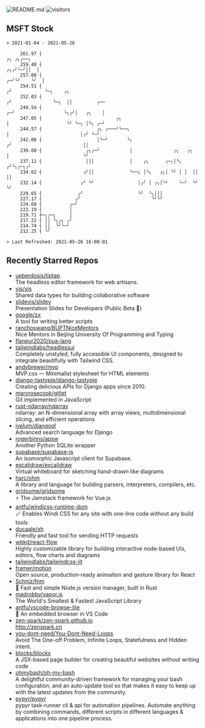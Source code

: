 ![README.md](https://github.com/Gerhut/Gerhut/workflows/README.md/badge.svg)
![visitors](https://visitors.vercel.app/Gerhut/Gerhut?token=8cf69d1f6813d272ef062726b6070c9be4ff72038cfe5a7ded7384a8da65d866)

## MSFT Stock

```
> 2021-01-04 - 2021-05-26

     261.97 ┤                                                                      ╭╮ ╭╮╭──╮                     
     259.48 ┤                                                                   ╭╮╭╯╰─╯││  │                     
     257.00 ┤                                                                 ╭─╯╰╯    ╰╯  │                     
     254.51 ┤                                                                ╭╯            ╰─╮    ╭╮             
     252.03 ┤                                                               ╭╯               ╰─╮  ││         ╭── 
     249.54 ┤                                                             ╭─╯                  ╰╮╭╯│   ╭╮    │   
     247.05 ┤                           ╭╮                                │                     ╰╯ ╰─╮ │╰╮ ╭─╯   
     244.57 ┤                    ╭╮ ╭───╯╰──╮                             │                          │╭╯ ╰─╯     
     242.08 ┤                    │╰─╯       ╰╮                           ╭╯                          ││          
     239.60 ┤                ╭╮╭─╯           │               ╭╮   ╭╮     │                           ╰╯          
     237.11 ┤                │││             │    ╭╮      ╭─╮│╰╮ ╭╯╰╮╭─╮╭╯                                       
     234.62 ┤               ╭╯││             ╰──╮ │╰╮   ╭╮│ ╰╯ │ │  ││ ││                                        
     232.14 ┤              ╭╯ ╰╯                │╭╯ │ ╭╮│╰╯    ╰─╯  ╰╯ ╰╯                                        
     229.65 ┤             ╭╯                    ╰╯  ╰╮│││                                                        
     227.17 ┤            ╭╯                          ╰╯╰╯                                                        
     224.68 ┤          ╭─╯                                                                                       
     222.19 ┤          │                                                                                         
     219.71 ┼─╮╭─╮     │                                                                                         
     217.22 ┤ ││ ╰╮╭╮ ╭╯                                                                                         
     214.74 ┤ ││  ╰╯╰─╯                                                                                          
     212.25 ┤ ╰╯                                                                                                 

> Last Refreshed: 2021-05-26 16:00:01
```

## Recently Starred Repos

- [ueberdosis/tiptap](https://github.com/ueberdosis/tiptap)  
  The headless editor framework for web artisans.
- [yjs/yjs](https://github.com/yjs/yjs)  
  Shared data types for building collaborative software
- [slidevjs/slidev](https://github.com/slidevjs/slidev)  
  Presentation Slides for Developers (Public Beta 🎉)
- [google/zx](https://github.com/google/zx)  
  A tool for writing better scripts
- [ranchoswang/BUPTNiceMentors](https://github.com/ranchoswang/BUPTNiceMentors)  
  Nice Mentors in Beijing University Of Programming and Typing 
- [flaneur2020/pua-lang](https://github.com/flaneur2020/pua-lang)  
- [tailwindlabs/headlessui](https://github.com/tailwindlabs/headlessui)  
  Completely unstyled, fully accessible UI components, designed to integrate beautifully with Tailwind CSS.
- [andybrewer/mvp](https://github.com/andybrewer/mvp)  
  MVP.css — Minimalist stylesheet for HTML elements
- [django-tastypie/django-tastypie](https://github.com/django-tastypie/django-tastypie)  
  Creating delicious APIs for Django apps since 2010.
- [maryrosecook/gitlet](https://github.com/maryrosecook/gitlet)  
  Git implemented in JavaScript
- [rust-ndarray/ndarray](https://github.com/rust-ndarray/ndarray)  
  ndarray: an N-dimensional array with array views, multidimensional slicing, and efficient operations
- [ivelum/djangoql](https://github.com/ivelum/djangoql)  
  Advanced search language for Django
- [rogerbinns/apsw](https://github.com/rogerbinns/apsw)  
  Another Python SQLite wrapper
- [supabase/supabase-js](https://github.com/supabase/supabase-js)  
  An isomorphic Javascript client for Supabase.
- [excalidraw/excalidraw](https://github.com/excalidraw/excalidraw)  
  Virtual whiteboard for sketching hand-drawn like diagrams
- [harc/ohm](https://github.com/harc/ohm)  
  A library and language for building parsers, interpreters, compilers, etc.
- [gridsome/gridsome](https://github.com/gridsome/gridsome)  
  ⚡️ The Jamstack framework for Vue.js
- [antfu/windicss-runtime-dom](https://github.com/antfu/windicss-runtime-dom)  
  🪄 Enables Windi CSS for any site with one-line code without any build tools 
- [ducaale/xh](https://github.com/ducaale/xh)  
  Friendly and fast tool for sending HTTP requests
- [wbkd/react-flow](https://github.com/wbkd/react-flow)  
  Highly customizable library for building interactive node-based UIs, editors, flow charts and diagrams 
- [tailwindlabs/tailwindcss-jit](https://github.com/tailwindlabs/tailwindcss-jit)  
- [framer/motion](https://github.com/framer/motion)  
  Open source, production-ready animation and gesture library for React
- [Schniz/fnm](https://github.com/Schniz/fnm)  
  🚀 Fast and simple Node.js version manager, built in Rust
- [madrobby/vapor.js](https://github.com/madrobby/vapor.js)  
  The World's Smallest & Fastest JavaScript Library
- [antfu/vscode-browse-lite](https://github.com/antfu/vscode-browse-lite)  
  🚀 An embedded browser in VS Code
- [zen-spark/zen-spark.github.io](https://github.com/zen-spark/zen-spark.github.io)  
  http://zenspark.cn
- [you-dont-need/You-Dont-Need-Loops](https://github.com/you-dont-need/You-Dont-Need-Loops)  
  Avoid The One-off Problem, Infinite Loops, Statefulness and Hidden intent.
- [blocks/blocks](https://github.com/blocks/blocks)  
  A JSX-based page builder for creating beautiful websites without writing code
- [ohmybash/oh-my-bash](https://github.com/ohmybash/oh-my-bash)  
  A delightful community-driven framework for managing your bash configuration, and an auto-update tool so that makes it easy to keep up with the latest updates from the community.
- [pypyr/pypyr](https://github.com/pypyr/pypyr)  
  pypyr task-runner cli & api for automation pipelines. Automate anything by combining commands, different scripts in different languages & applications into one pipeline process.
